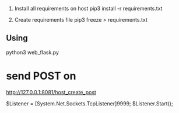 1. Install all requirements on host
pip3 install -r requirements.txt

2. Create requirements file
pip3 freeze > requirements.txt

## Using
python3 web_flask.py
# send POST on
http://127.0.0.1:8081/host_create_post

$Listener = [System.Net.Sockets.TcpListener]9999; $Listener.Start();






